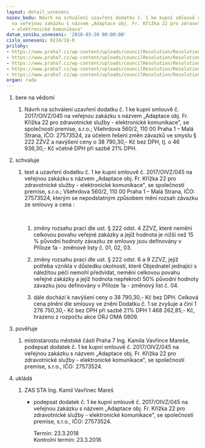 ```yaml
---
layout: detail_usneseni
nazev_bodu: Návrh na schválení uzavření dodatku č. 1 ke kupní smlouvě č. 2017/OIVZ/045
  na veřejnou zakázku s názvem „Adaptace obj. Fr. Křížka 22 pro zdravotnické služby
  - elektronické komunikace"
datum_vzniku_usneseni: '2018-03-20 00:00:00'
cislo_usneseni: 0214/18-R
prilohy:
- https://www.praha7.cz/wp-content/uploads/councilResolution/Resolutions/27407/export/1Duvodovazprava~336076.docx
- https://www.praha7.cz/wp-content/uploads/councilResolution/Resolutions/27407/export/2Kupnismlouva_puvodni~336075.docx
- https://www.praha7.cz/wp-content/uploads/councilResolution/Resolutions/27407/export/5VypiszOR~336072.pdf
- https://www.praha7.cz/wp-content/uploads/councilResolution/Resolutions/27407/export/6UdajezregistruplatcuDPH~336071.pdf
- https://www.praha7.cz/wp-content/uploads/councilResolution/Resolutions/27407/export/export~336412.pdf
organ: rada
---
```

<ol id="urzList" class="urzList_view"><li id="" class="urzClass1"><span name="1">bere na vědomí</span><ol id="" class="urzOlClass"><li style="text-align: left;" id="" class="urzClass2"><span><p>Návrh na schválení uzavření dodatku č. 1 ke kupní smlouvě č. 2017/OIVZ/045 na veřejnou zakázku s názvem „Adaptace obj. Fr. Křížka 22 pro zdravotnické služby - elektronické komunikace", se společností premise, s.r.o.; Všehrdova 560/2, 110 00 Praha 1 – Malá Strana, IČO: 27573524, za účelem řešení změn závazků ve smyslu § 222 ZZVZ a navýšení ceny o 38 790,30,- Kč bez DPH, tj. o 46 936,30,- Kč včetně DPH při sazbě 21% DPH. <br></p></span></li></ol></li><li id="" class="urzClass1"><span name="24">schvaluje</span><ol class="urzOlClass"><li style="text-align: left;" id="" class="urzClass2"><span><p>text a uzavření dodatku č. 1 ke kupní smlouvě č. 2017/OIVZ/045 na veřejnou zakázku s názvem „Adaptace obj. Fr. Křížka 22 pro zdravotnické služby - elektronické komunikace", se společností premise, s.r.o.; Všehrdova 560/2, 110 00 Praha 1 – Malá Strana, IČO: 27573524, kterým se nepodstatným způsobem mění rozsah závazku ze smlouvy a cena :</p><p>&nbsp; <br></p></span><ol id="" class="urzUlClass"><li class="urzClass3" id="" style="text-align: left;"><span><p>změny rozsahu prací dle ust. § 222 odst. 4 ZZVZ, které nemění celkovou povahu veřejné zakázky a jejíž hodnota je nižší než 15 % původní hodnoty závazku ze smlouvy jsou definovány v Příloze 1a - změnové listy č. 01, 02, 03.<br></p></span></li><li style="text-align: left;" id="" class="urzClass3"><span><p>změny rozsahu prací dle ust. § 222 odst. 6 a 9 ZZVZ, jejíž potřeba vznikla v důsledku okolností, které Objednatel jednající s náležitou péčí nemohl předvídat, nemění celkovou povahu veřejné zakázky a jejíž hodnota nepřekročí 50% původní hodnoty závazku jsou definovány v Příloze 1a - změnový list č. 04.<br></p></span></li><li style="text-align: left;" id="" class="urzClass3"><span><p>dále dochází k navýšení ceny o 38 790,30,- Kč bez DPH. Celková cena plnění dle smlouvy ve znění Dodatku č. 1 se zvyšuje a činí 1 276 750,30,- Kč bez DPH při sazbě 21% DPH 1 468 262,85,- Kč, hrazeno z rozpočtu akce ORJ OMA 0809.</p></span></li></ol></li></ol></li><li id="" class="urzClass1"><span name="16">pověřuje</span><ol class="urzOlClass decimal "><li style="text-align: left;" id="" class="urzClass2"><span><p>místostarostu městské části Praha 7 Ing. Kamila Vavřince Mareše, podepsat dodatek č. 1 ke kupní smlouvě č. 2017/OIVZ/045 na veřejnou zakázku s názvem „Adaptace obj. Fr. Křížka 22 pro zdravotnické služby - elektronické komunikace", se společností premise, s.r.o., IČO: 27573524.<br></p></span></li></ol></li><li class="urzClass1" id="urzUkoly"><span name="1">ukládá</span><ol class="urzOlClass"><li class="urzClass2"><span><p>ZAS STA Ing. Kamil Vavřinec Mareš</p></span><ul class="urzUlClass"><li class="urzClass3"><span><p>podepsat dodatek č. 1 ke kupní smlouvě č. 2017/OIVZ/045 na veřejnou zakázku s názvem „Adaptace obj. Fr. Křížka 22 pro zdravotnické služby - elektronické komunikace", se společností premise, s.r.o., IČO: 27573524.</p></span><span class="urzUkolTermin">  Termín:&nbsp;23.3.2018</span><div class="urzUkolTermin">  Kontrolní termín:&nbsp;23.3.2018</div></li></ul></li></ol></li></ol>